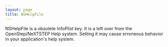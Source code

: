 ```yaml
---
layout: page
title: NSHelpFile
---
```


NSHelpFile is a obsolete InfoPlist key. It is a left over from the OpenStep/NeXTSTEP Help system. Setting it may cause erroneous behavior in your application's help system.

